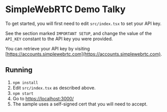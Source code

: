 # SimpleWebRTC Demo Talky

To get started, you will first need to edit `src/index.tsx` to set your API key.

See the section marked `IMPORTANT SETUP`, and change the value of the `API_KEY` constant to the API key you were provided.

You can retrieve your API key by visiting [https://accounts.simplewebrtc.com](https://accounts.simplewebrtc.com).

## Running

1. `npm install`
2. Edit `src/index.tsx` as described above.
3. `npm start`
4. Go to [https://localhost:3000/](https://localhost:3000)
5. The sample uses a self-signed cert that you will need to accept.

